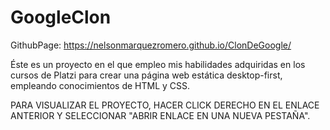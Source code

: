 # GoogleClon

GithubPage: https://nelsonmarquezromero.github.io/ClonDeGoogle/

Éste es un proyecto en el que empleo mis habilidades adquiridas en los cursos de Platzi para crear una página web estática desktop-first, empleando conocimientos de HTML y CSS.

PARA VISUALIZAR EL PROYECTO, HACER CLICK DERECHO EN EL ENLACE ANTERIOR Y SELECCIONAR "ABRIR ENLACE EN UNA NUEVA PESTAÑA".



